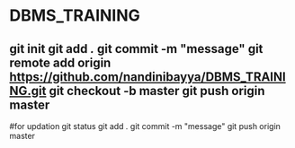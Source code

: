 # DBMS_TRAINING
git init
git add *.*
git commit -m "message"
git remote add origin https://github.com/nandinibayya/DBMS_TRAINING.git
git checkout -b master
git push origin master
----------------------------------------------------------------------------
#for updation
git status
git add *.*
git commit -m "message"
git push origin master
